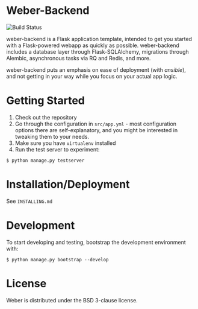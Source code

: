 Weber-Backend
=============

![Build Status](https://secure.travis-ci.org/vmalloc/weber-backend.png?branch=master ) 

weber-backend is a Flask application template, intended to get you started with a Flask-powered webapp as quickly as possible. weber-backend includes a database layer through Flask-SQLAlchemy, migrations through Alembic, asynchronous tasks via RQ and Redis, and more.

weber-backend puts an emphasis on ease of deployment (with *ansible*), and not getting in your way while you focus on your actual app logic.

Getting Started
===============

1. Check out the repository
2. Go through the configuration in `src/app.yml` - most configuration options there are self-explanatory, and you might be interested in tweaking them to your needs.
3. Make sure you have `virtualenv` installed
4. Run the test server to experiment:
```
$ python manage.py testserver
```

Installation/Deployment
=======================

See `INSTALLING.md`

Development
===========

To start developing and testing, bootstrap the development environment with:

```
$ python manage.py bootstrap --develop
```

License
=======

Weber is distributed under the BSD 3-clause license.
